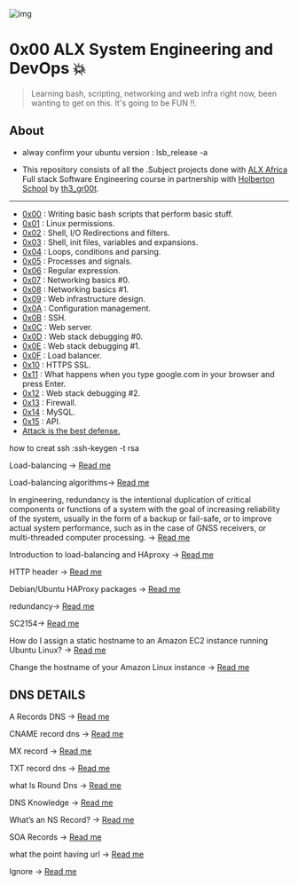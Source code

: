 ![img](https://assets.imaginablefutures.com/media/images/ALX_Logo.max-200x150.png)

# 0x00 ALX System Engineering and DevOps 💥

>Learning bash, scripting, networking and web infra right now, been wanting to get on this. It's going to be FUN !!.

## About

- alway confirm your ubuntu version : lsb_release -a

- This repository consists of all the .Subject projects done with [ALX Africa](https://www.alxafrica.com/) Full stack Software Engineering course in partnership with [Holberton School](https://www.holbertonschool.com/) by [th3\_gr00t](https://th3-gr00t.tk/).

---

- [0x00](./0x00-shell_basics) : Writing basic bash scripts that perform basic stuff.
- [0x01](./0x01-shell_permissions) : Linux permissions.
- [0x02](./0x02-shell_redirections) : Shell, I/O Redirections and filters.
- [0x03](./0x03-shell_variables_expansions) : Shell, init files, variables and expansions.
- [0x04](./0x04-loops_conditions_and_parsing) : Loops, conditions and parsing.
- [0x05](./0x05-processes_and_signals) : Processes and signals.
- [0x06](./0x06-regular_expressions) : Regular expression.
- [0x07](./0x07-networking_basics) : Networking basics #0.
- [0x08](./0x08-networking_basics_2) : Networking basics #1.
- [0x09](./0x09-web_infrastructure_design) : Web infrastructure design.
- [0x0A](./0x0A-configuration_management) : Configuration management.
- [0x0B](./0x0B-ssh) : SSH.
- [0x0C](./0x0C-web_server) : Web server.
- [0x0D](./0x0D-web_stack_debugging_0) : Web stack debugging #0.
- [0x0E](./0x0E-web_stack_debugging_1) : Web stack debugging #1.
- [0x0F](./0x0F-load_balancer) : Load balancer.
- [0x10](./0x10-https_ssl) : HTTPS SSL.
- [0x11](./0x11-what_happens_when_your_type_google_com_in_your_browser_and_press_enter) : What happens when you type google.com in your browser and press Enter.
- [0x12](./0x12-web_stack_debugging_2) : Web stack debugging #2.
- [0x13](./0x13-firewall) : Firewall.
- [0x14](./0x14-mysql) : MySQL.
- [0x15](./0x15-api) : API.
- [Attack is the best defense.](./attack_is_the_best_defense)



how to creat ssh :ssh-keygen -t rsa

Load-balancing -> [Read me](https://www.thegeekstuff.com/2016/01/load-balancer-intro/)


Load-balancing algorithms-> [Read me](https://community.f5.com/t5/technical-articles/intro-to-load-balancing-for-developers-the-algorithms/ta-p/273759)

In engineering, redundancy is the intentional duplication of critical components or functions of a system with the goal of increasing reliability of the system, usually in the form of a backup or fail-safe, or to improve actual system performance, such as in the case of GNSS receivers, or multi-threaded computer processing. -> [Read me](https://en.wikipedia.org/wiki/Redundancy_%28engineering%29)

Introduction to load-balancing and HAproxy -> [Read me](https://www.digitalocean.com/community/tutorials/an-introduction-to-haproxy-and-load-balancing-concepts)


HTTP header -> [Read me](https://www.techopedia.com/definition/27178/http-header)

Debian/Ubuntu HAProxy packages -> [Read me](https://haproxy.debian.net/)

redundancy-> [Read me](https://github.com/koalaman/shellcheck/wiki/Ignore)

SC2154-> [Read me](https://github.com/koalaman/shellcheck/wiki/SC2154)


How do I assign a static hostname to an Amazon EC2 instance running Ubuntu Linux? -> [Read me](https://repost.aws/knowledge-center/linux-static-hostname)

Change the hostname of your Amazon Linux instance -> [Read me](https://docs.aws.amazon.com/AWSEC2/latest/UserGuide/set-hostname.html)

## DNS DETAILS
A Records DNS -> [Read me](https://support.dnsimple.com/articles/a-record/)


CNAME record dns -> [Read me](https://en.wikipedia.org/wiki/CNAME_record)

MX record
 -> [Read me](https://en.wikipedia.org/wiki/MX_record)

TXT record dns -> [Read me](https://en.wikipedia.org/wiki/TXT_record)

what ls Round Dns  -> [Read me](https://www.dnsknowledge.com/whatis/round-robin-dns/)

DNS Knowledge  -> [Read me](https://www.dnsknowledge.com/whatis/round-robin-dns/)

What’s an NS Record? -> [Read me](https://support.dnsimple.com/articles/ns-record/)

SOA Records  -> [Read me](https://support.dnsimple.com/articles/soa-record/)

what the point having url  -> [Read me](https://serverfault.com/questions/145777/what-s-the-point-in-having-www-in-a-url)

Ignore  -> [Read me]()